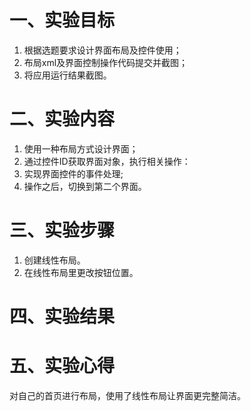 # 一、实验目标

1. 根据选题要求设计界面布局及控件使用；
2. 布局xml及界面控制操作代码提交并截图；
3. 将应用运行结果截图。

#  二、实验内容

1. 使用一种布局方式设计界面；
2. 通过控件ID获取界面对象，执行相关操作：
3. 实现界面控件的事件处理;
4. 操作之后，切换到第二个界面。

# 三、实验步骤

1. 创建线性布局。
2. 在线性布局里更改按钮位置。

# 四、实验结果


# 五、实验心得
对自己的首页进行布局，使用了线性布局让界面更完整简洁。
